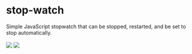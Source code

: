 # stop-watch
Simple JavaScript stopwatch that can be stopped, restarted, and be set to stop automatically.
<br><br>
<a href="https://jeffnewcomer.github.io/stop-watch/"><img src="https://i.imgur.com/pTUVYOF.png"></a>
<a href="https://jeffnewcomer.github.io/stop-watch/"><img src="https://i.imgur.com/QLMSocC.png"></a>
